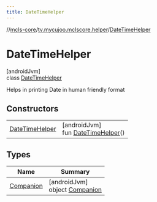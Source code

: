 ```yaml
---
title: DateTimeHelper
---
```

//[mcls-core](../../../index.html)/[tv.mycujoo.mclscore.helper](../index.html)/[DateTimeHelper](index.html)



# DateTimeHelper



[androidJvm]\
class [DateTimeHelper](index.html)

Helps in printing Date in human friendly format



## Constructors


| | |
|---|---|
| [DateTimeHelper](-date-time-helper.html) | [androidJvm]<br>fun [DateTimeHelper](-date-time-helper.html)() |


## Types


| Name | Summary |
|---|---|
| [Companion](-companion/index.html) | [androidJvm]<br>object [Companion](-companion/index.html) |

